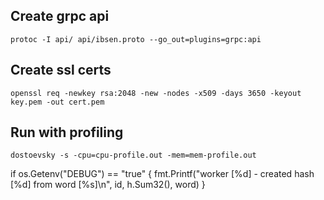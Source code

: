 ## Create grpc api

```shell script
protoc -I api/ api/ibsen.proto --go_out=plugins=grpc:api
```

## Create ssl certs

```shell script
openssl req -newkey rsa:2048 -new -nodes -x509 -days 3650 -keyout key.pem -out cert.pem
```

## Run with profiling

```shell script
dostoevsky -s -cpu=cpu-profile.out -mem=mem-profile.out
```


if os.Getenv("DEBUG") == "true" {
		fmt.Printf("worker [%d] - created hash [%d] from word [%s]\n", id, h.Sum32(), word)
	}
